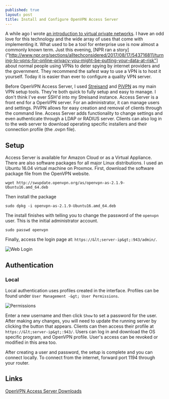 ```yaml
---
published: true
layout: post
title: Install and Configure OpenVPN Access Server
---
```

A while ago I wrote [an introduction to virtual private networks]({{site.baseurl}}/VPN-Intro). I have an odd love for this technology and the wide array of uses that come with implementing it. What used to be a tool for enterprise use is now almost a commonly known term. Just this evening, [NPR ran a story]("http://www.npr.org/sections/alltechconsidered/2017/08/17/543716811/turning-to-vpns-for-online-privacy-you-might-be-putting-your-data-at-risk"] about normal people using VPNs to deter spying by internet providers and the government. They recommend the safest way to use a VPN is to host it yourself. Today it is easier than ever to configure a quality VPN server.

Before OpenVPN Access Server, I used [Streisand]("https://github.com/jlund/streisand") and [PiVPN]("http://www.pivpn.io/") as my main VPN setup tools. They're both quick to fully setup and easy to manage. I don't think I've ever SSH'd into my Streisand instance. Access Server is a front end for a OpenVPN server. For an administrator, it can manage users and settings. PiVPN allows for easy creation and removal of clients through the command line. Access Server adds functionality to change settings and even authenticate through a LDAP or RADIUS server. Clients can also log in to the web server to download operating specific installers and their connection profile (the .ovpn file).

## Setup

Access Server is available for Amazon Cloud or as a Virtual Appliance. There are also software packages for all major Linux distributions. I used an Ubuntu 16.04 virtual machine on Proxmox. First, download the software package file from the OpenVPN website.

`wget http://swupdate.openvpn.org/as/openvpn-as-2.1.9-Ubuntu16.amd_64.deb`

Then install the package

`sudo dpkg -i openvpn-as-2.1.9-Ubuntu16.amd_64.deb`

The install finishes with telling you to change the password of the <code>openvpn</code> user. This is the initial administrator account.

`sudo passwd openvpn`

Finally, access the login page at: `https://&lt;server-ip&gt;:943/admin/`.

![Web Login]({{site.baseurl}}/images/Install-OpenVPN-Access-Server/web-login.png)

## Authentication

### Local

Local authentication uses profiles created in the interface. Profiles can be found under `User Management -&gt; User Permissions`.

![Permissions]({{site.baseurl}}/images/Install-OpenVPN-Access-Server/homepage.png)

Enter a new username and then click `Show` to set a password for the user. After making any changes, you will need to update the running server by clicking the button that appears. Clients can then access their profile at `https://&lt;server-ip&gt;:943/`. Users can log in and download the OS specific program, and OpenVPN profile. User's access can be revoked or modified in this area too.

After creating a user and password, the setup is complete and you can connect locally. To connect from the internet, forward port 1194 through your router.
## Links

[OpenVPN Access Server Downloads]("https://openvpn.net/index.php/access-server/overview.html")